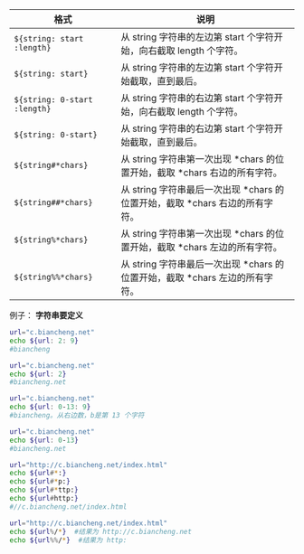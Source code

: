 | 格式                         | 说明                                                                         |
| ---------------------------- | ---------------------------------------------------------------------------- |
| `${string: start :length}`   | 从 string 字符串的左边第 start 个字符开始，向右截取 length 个字符。          |
| `${string: start}`           | 从 string 字符串的左边第 start 个字符开始截取，直到最后。                    |
| `${string: 0-start :length}` | 从 string 字符串的右边第 start 个字符开始，向右截取 length 个字符。          |
| `${string: 0-start}`         | 从 string 字符串的右边第 start 个字符开始截取，直到最后。                    |
| `${string#*chars}`           | 从 string 字符串第一次出现 *chars 的位置开始，截取 *chars 右边的所有字符。   |
| `${string##*chars}`          | 从 string 字符串最后一次出现 *chars 的位置开始，截取 *chars 右边的所有字符。 |
| `${string%*chars}`           | 从 string 字符串第一次出现 *chars 的位置开始，截取 *chars 左边的所有字符。   |
| `${string%%*chars}`          | 从 string 字符串最后一次出现 *chars 的位置开始，截取 *chars 左边的所有字符。 |

例子：
**字符串要定义**

```bash
url="c.biancheng.net"
echo ${url: 2: 9}
#biancheng

url="c.biancheng.net"
echo ${url: 2}
#biancheng.net

url="c.biancheng.net"
echo ${url: 0-13: 9}
#biancheng。从右边数，b是第 13 个字符

url="c.biancheng.net"
echo ${url: 0-13}
#biancheng.net

url="http://c.biancheng.net/index.html"
echo ${url#*:}
echo ${url#*p:}
echo ${url#*ttp:}
echo ${url#http:}
#//c.biancheng.net/index.html

url="http://c.biancheng.net/index.html"
echo ${url%/*}  #结果为 http://c.biancheng.net
echo ${url%%/*}  #结果为 http:
```
